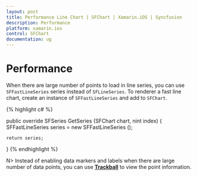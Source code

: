 ```yaml
---
layout: post
title: Performance Line Chart | SFChart | Xamarin.iOS | Syncfusion
description: Performance
platform: xamarin.ios
control: SFChart
documentation: ug
---
```


# Performance

When there are large number of points to load in line series, you can use `SFFastLineSeries` series instead of `SFLineSeries`. To renderer a fast line chart, create an instance of `SFFastLineSeries` and add to `SFChart`.



{% highlight c# %}

public override SFSeries GetSeries (SFChart chart, nint index)
{
    SFFastLineSeries series = new SFFastLineSeries ();

    return series;
}
{% endhighlight %}


N> Instead of enabling data markers and labels when there are large number of data points, you can use [**Trackball**](http://help.syncfusion.com/ios/sfchart/trackball) to view the point information.